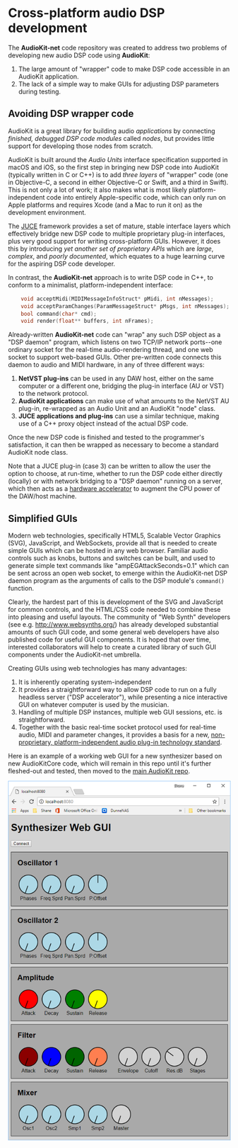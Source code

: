 # Cross-platform audio DSP development

The **AudioKit-net** code repository was created to address two problems of developing new audio DSP code using **AudioKit**:

1. The large amount of "wrapper" code to make DSP code accessible in an AudioKit application.
2. The lack of a simple way to make GUIs for adjusting DSP parameters during testing.

## Avoiding DSP wrapper code
AudioKit is a great library for building audio *applications* by connecting *finished, debugged DSP code modules* called *nodes*, but provides little support for developing those nodes from scratch.

AudioKit is built around the *Audio Units* interface specification supported in macOS and iOS, so the first step in bringing new DSP code into AudioKit (typically written in C or C++) is to add *three layers* of "wrapper" code (one in Objective-C, a second in either Objective-C or Swift, and a third in Swift). This is not only a lot of work; it also makes what is most likely platform-independent code into entirely Apple-specific code, which can only run on Apple platforms and requires Xcode (and a Mac to run it on) as the development environment.

The [JUCE](https://juce.com/) framework provides a set of mature, stable interface layers which effectively bridge new DSP code to multiple proprietary plug-in interfaces, plus very good support for writing cross-platform GUIs. However, it does this by introducing *yet another set of proprietary APIs* which are *large*, *complex*, and *poorly documented*, which equates to a huge learning curve for the aspiring DSP code developer.

In contrast, the **AudioKit-net** approach is to write DSP code in C++, to conform to a minimalist, platform-independent interface:

```c++
    void acceptMidi(MIDIMessageInfoStruct* pMidi, int nMessages);
    void acceptParamChanges(ParamMessageStruct* pMsgs, int nMessages);
    bool command(char* cmd);
    void render(float** buffers, int nFrames);
```

Already-written **AudioKit-net** code can "wrap" any such DSP object as a "DSP daemon" program, which listens on two TCP/IP network ports--one ordinary socket for the real-time audio-rendering thread, and one web socket to support web-based GUIs. Other pre-written code connects this daemon to audio and MIDI hardware, in any of three different ways:

1. **NetVST plug-ins** can be used in any DAW host, either on the same computer or a different one, bridging the plug-in interface (AU or VST) to the network protocol.
2. **AudioKit applications** can make use of what amounts to the NetVST AU plug-in, re-wrapped as an Audio Unit and an AudioKit "node" class.
3. **JUCE applications and plug-ins** can use a similar technique, making use of a C++ proxy object instead of the actual DSP code.

Once the new DSP code is finished and tested to the programmer's satisfaction, it can then be wrapped as necessary to become a standard AudioKit node class.

Note that a JUCE plug-in (case 3) can be written to allow the user the option to choose, at run-time, whether to run the DSP code either directly (locally) or with network bridging to a "DSP daemon" running on a server, which then acts as a [hardware accelerator](hardware-accelerators.md) to augment the CPU power of the DAW/host machine.

## Simplified GUIs
Modern web technologies, specifically HTML5, Scalable Vector Graphics (SVG), JavaScript, and WebSockets, provide all that is needed to create simple GUIs which can be hosted in any web browser. Familiar audio controls such as knobs, buttons and switches can be built, and used to generate simple text commands like "ampEGAttackSeconds=0.1" which can be sent across an open web socket, to emerge within the AudioKit-net DSP daemon program as the arguments of calls to the DSP module's `command()` function.

Clearly, the hardest part of this is development of the SVG and JavaScript for common controls, and the HTML/CSS code needed to combine these into pleasing and useful layouts. The community of "Web Synth" developers (see e.g. http://www.websynths.org/) has already developed substantial amounts of such GUI code, and some general web developers have also published code for useful GUI components. It is hoped that over time, interested collaborators will help to create a curated library of such GUI components under the AudioKit-net umbrella.

Creating GUIs using web technologies has many advantages:

1. It is inherently operating system-independent
2. It provides a straightforward way to allow DSP code to run on a fully headless server ("DSP accelerator"), while presenting a nice interactive GUI on whatever computer is used by the musician.
3. Handling of multiple DSP instances, multiple web GUI sessions, etc. is straightforward.
4. Together with the basic real-time socket protocol used for real-time audio, MIDI and parameter changes, it provides a basis for a new, [non-proprietary, platform-independent audio plug-in technology standard](network-plugin-std.md).

Here is an example of a working web GUI for a new synthesizer based on new AudioKitCore code, which will remain in this repo until it's further fleshed-out and tested, then moved to the [main AudioKit repo](https://github.com/AudioKit/AudioKit).

![web-gui-1.png](web-gui-2.png)

